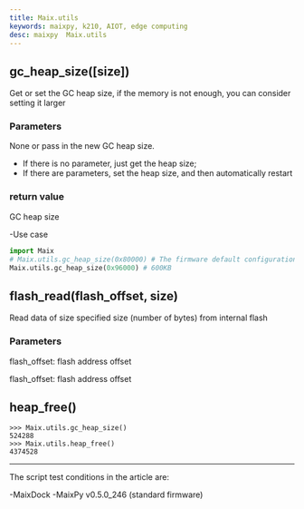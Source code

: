```yaml
---
title: Maix.utils
keywords: maixpy, k210, AIOT, edge computing
desc: maixpy  Maix.utils
---
```



## gc_heap_size([size])

Get or set the GC heap size, if the memory is not enough, you can consider setting it larger

### Parameters

None or pass in the new GC heap size.
* If there is no parameter, just get the heap size;
* If there are parameters, set the heap size, and then automatically restart

### return value

GC heap size

-Use case

```python
import Maix
# Maix.utils.gc_heap_size(0x80000) # The firmware default configuration is 500KB
Maix.utils.gc_heap_size(0x96000) # 600KB
```

## flash_read(flash_offset, size)

Read data of size specified size (number of bytes) from internal flash

### Parameters

flash_offset: flash address offset

flash_offset: flash address offset

## heap_free()

```shell
>>> Maix.utils.gc_heap_size()
524288
>>> Maix.utils.heap_free()
4374528
```


-----

The script test conditions in the article are:

-MaixDock
-MaixPy v0.5.0_246 (standard firmware)
